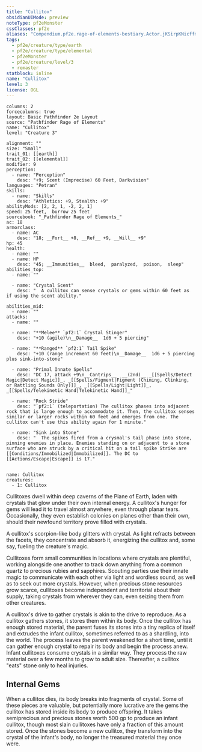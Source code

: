 ```yaml
---
title: "Cullitox"
obsidianUIMode: preview
noteType: pf2eMonster
cssClasses: pf2e
aliases: "Compendium.pf2e.rage-of-elements-bestiary.Actor.jKSirpKNicffmRpW" 
tags:
  - pf2e/creature/type/earth
  - pf2e/creature/type/elemental
  - pf2eMonster
  - pf2e/creature/level/3
  - remaster
statblock: inline
name: "Cullitox"
level: 3
license: OGL
---
```


```statblock
columns: 2
forcecolumns: true
layout: Basic Pathfinder 2e Layout
source: "Pathfinder Rage of Elements"
name: "Cullitox"
level: "Creature 3"

alignment: ""
size: "Small"
trait_01: [[earth]]
trait_02: [[elemental]]
modifier: 9
perception:
  - name: "Perception"
    desc: "+9; Scent (Imprecise) 60 Feet, Darkvision"
languages: "Petran"
skills:
  - name: "Skills"
    desc: "Athletics: +9, Stealth: +9"
abilityMods: [2, 2, 1, -2, 2, 1]
speed: 25 feet,  burrow 25 feet
sourcebook: "_Pathfinder Rage of Elements_"
ac: 18
armorclass:
  - name: AC
    desc: "18; __Fort__ +8, __Ref__ +9, __Will__ +9"
hp: 45
health:
  - name: ""
  - name: HP
    desc: "45; __Immunities__  bleed,  paralyzed,  poison,  sleep"
abilities_top:
  - name: ""

  - name: "Crystal Scent"
    desc: "  A cullitox can sense crystals or gems within 60 feet as if using the scent ability."

abilities_mid:
  - name: ""
attacks:
  - name: ""

  - name: "**Melee** `pf2:1` Crystal Stinger"
    desc: "+10 (agile)\n__Damage__  1d6 + 5 piercing"

  - name: "**Ranged** `pf2:1` Tail Spike"
    desc: "+10 (range increment 60 feet)\n__Damage__  1d6 + 5 piercing plus sink-into-stone"

  - name: "Primal Innate Spells"
    desc: "DC 17, attack +9\n__Cantrips__  __(2nd)__ _[[Spells/Detect Magic|Detect Magic]]_, _[[Spells/Figment|Figment (Chiming, Clinking, or Rattling Sounds Only)]]_, _[[Spells/Light|Light]]_, _[[Spells/Telekinetic Hand|Telekinetic Hand]]_"

  - name: "Rock Stride"
    desc: "`pf2:1` (teleportation) The cullitox phases into adjacent rock that is large enough to accommodate it. Then, the cullitox senses similar or larger rocks within 60 feet and emerges from one. The cullitox can't use this ability again for 1 minute."

  - name: "Sink into Stone"
    desc: "  The spikes fired from a crysmal's tail phase into stone, pinning enemies in place. Enemies standing on or adjacent to a stone surface who are struck by a critical hit on a tail spike Strike are [[Conditions/Immobilized|Immobilized]]. The DC to [[Actions/Escape|Escape]] is 17."
 
```

```encounter-table
name: Cullitox
creatures:
  - 1: Cullitox
```



Cullitoxes dwell within deep caverns of the Plane of Earth, laden with crystals that glow under their own internal energy. A cullitox's hunger for gems will lead it to travel almost anywhere, even through planar tears. Occasionally, they even establish colonies on planes other than their own, should their newfound territory prove filled with crystals.

A cullitox's scorpion-like body glitters with crystal. As light refracts between the facets, they concentrate and absorb it, energizing the cullitox and, some say, fueling the creature's magic.

Cullitoxes form small communities in locations where crystals are plentiful, working alongside one another to track down anything from a common quartz to precious rubies and sapphires. Scouting parties use their innate magic to communicate with each other via light and wordless sound, as well as to seek out more crystals. However, when precious stone resources grow scarce, cullitoxes become independent and territorial about their supply, taking crystals from wherever they can, even seizing them from other creatures.

A cullitox's drive to gather crystals is akin to the drive to reproduce. As a cullitox gathers stones, it stores them within its body. Once the cullitox has enough stored material, the parent fuses its stores into a tiny replica of itself and extrudes the infant cullitox, sometimes referred to as a shardling, into the world. The process leaves the parent weakened for a short time, until it can gather enough crystal to repair its body and begin the process anew. Infant cullitoxes consume crystals in a similar way. They process the raw material over a few months to grow to adult size. Thereafter, a cullitox "eats" stone only to heal injuries.

## Internal Gems

When a cullitox dies, its body breaks into fragments of crystal. Some of these pieces are valuable, but potentially more lucrative are the gems the cullitox has stored inside its body to produce offspring. It takes semiprecious and precious stones worth 500 gp to produce an infant cullitox, though most slain cullitoxes have only a fraction of this amount stored. Once the stones become a new cullitox, they transform into the crystal of the infant's body, no longer the treasured material they once were.
